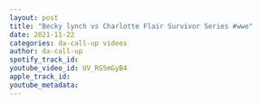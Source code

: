 ```yaml
---
layout: post
title: "Becky lynch vs Charlotte Flair Survivor Series #wwe"
date: 2021-11-22
categories: da-call-up videos
author: da-call-up
spotify_track_id: 
youtube_video_id: UV_RG5mGyB4
apple_track_id: 
youtube_metadata: 
---
```

